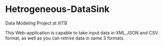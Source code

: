 # Hetrogeneous-DataSink
Data Modeling Project at IIITB

This Web-application is capable to take input data in XML,JSON and CSV format, as well as you can retrive data in same 3 formats.
